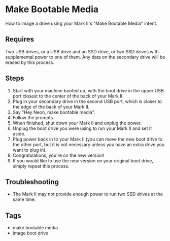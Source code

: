 # Make Bootable Media
How to image a drive using your Mark II's "Make Bootable Media" intent.

## Requires
Two USB drives, or a USB drive and an SSD drive, or two SSD drives with supplemental power to one of them. Any data on the secondary drive will be erased by this process. 

## Steps
1. Start with your machine booted up, with the boot drive in the upper USB port closest to the center of the back of your Mark II.
2. Plug in your secondary drive in the second USB port, which is closer to the edge of the back of your Mark II. 
3. Say "Hey Neon, make bootable media".
4. Follow the prompts.
5. When finished, shut down your Mark II and unplug the power. 
6. Unplug the boot drive you were using to run your Mark II and set it aside. 
7. Plug power back in to your Mark II (you can move the new boot drive to the other port, but it is not necessary unless you have an extra drive you want to plug in). 
8. Congratulations, you're on the new version! 
9. If you would like to use the new version on your original boot drive, simply repeat this process.

## Troubleshooting
- The Mark II may not provide enough power to run two SSD drives at the same time.

## Tags
- make bootable media
- image boot drive
